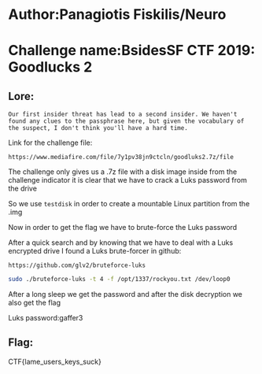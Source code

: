 # Author:Panagiotis Fiskilis/Neuro

# Challenge name:BsidesSF CTF 2019: Goodlucks 2

## Lore: ##

```
Our first insider threat has lead to a second insider. We haven't found any clues to the passphrase here, but given the vocabulary of the suspect, I don't think you'll have a hard time.
```

Link for the challenge file:

```
https://www.mediafire.com/file/7y1pv38jn9ctcln/goodluks2.7z/file
```

The challenge only gives us a .7z file with a disk image inside from the challenge indicator it is clear that we have to crack a Luks password from the drive

So we use <code>testdisk</code> in order to create a mountable Linux partition from the .img

Now in order to get the flag we have to brute-force the Luks password

After a quick search and by knowing that we have to deal with a Luks encrypted drive I found a Luks brute-forcer in github:

```
https://github.com/glv2/bruteforce-luks
```

```bash
sudo ./bruteforce-luks -t 4 -f /opt/1337/rockyou.txt /dev/loop0
```
After a long sleep we get the password and after the disk decryption we also get the flag

Luks password:gaffer3

## Flag: ##
CTF{lame_users_keys_suck}
